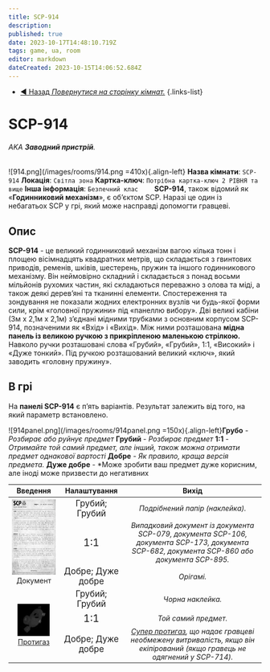 ```yaml
---
title: SCP-914
description: 
published: true
date: 2023-10-17T14:48:10.719Z
tags: game, ua, room
editor: markdown
dateCreated: 2023-10-15T14:06:52.684Z
---
```


- [:arrow_backward: Назад *Повернутися на сторінку кімнат.*](/uk/game/rooms)
{.links-list}
# SCP-914
###### AKA **Заводний пристрій**.
![914.png](/images/rooms/914.png =410x){.align-left} **Назва кімнати**: `SCP-914`
**Локація**: `Світла зона`
**Картка-ключ**: `Потрібна картка-ключ 2 РІВНЯ та вище`
**Інша інформація**: `Безпечний клас`
⠀
⠀
**SCP-914**, також відомий як «**Годинниковий механізм**», є об’єктом SCP. Наразі це один із небагатьох SCP у грі, який може насправді допомогти гравцеві.
## Опис
**SCP-914** - це великий годинниковий механізм вагою кілька тонн і площею вісімнадцять квадратних метрів, що складається з гвинтових приводів, ременів, шківів, шестерень, пружин та іншого годинникового механізму. Він неймовірно складний і складається з понад восьми мільйонів рухомих частин, які складаються переважно з олова та міді, а також деякі дерев’яні та тканинні елементи. Спостереження та зондування не показали жодних електронних вузлів чи будь-якої форми сили, крім «головної пружини» під «панеллю вибору». Дві великі кабіни (3м х 2,1м х 2,1м) з’єднані мідними трубками з основним корпусом SCP-914, позначеними як «Вхід» і «Вихід». Між ними розташована **мідна панель із великою ручкою з прикріпленою маленькою стрілкою.** Навколо ручки розташовані слова «Грубий», «Грубий», 1:1, «Високий» і «Дуже тонкий». Під ручкою розташований великий «ключ», який заводить «головну пружину».
## В грі
На **панелі SCP-914** є п’ять варіантів. Результат залежить від того, на який параметр встановлено.

![914panel.png](/images/rooms/914panel.png =150x){.align-left}**Грубо** - *Розбирає або руйнує предмет*
**Грубий** - *Розбирає предмет*
**1:1** - *Отримайте той самий предмет, але інший, також можна отримати предмет однакової вартості*
**Добре** - *Як правило, краща версія предмета.*
**Дуже добре** - *Може зробити ваш предмет дуже корисним, але іноді може призвести до негативних 
<table>
    <thead>
        <tr>
            <th>Введення</th>
            <th>Налаштування</th>
          <th>Вихід</th>
        </tr>
    </thead>
    <tbody>
        <tr>
            <td rowspan=3 align="center"><img src="/images/items/docscpclasses.png" widht="150" height="150" />Документ</td>
          <td align="center"><big>Грубий; Грубий</big></td>
          <td align="center"><i>Подрібнений папір (наклейка).</i></td>
        </tr>
				<tr>
          <td align="center"><big><big>1:1</big></big></td>
            <td align="center"><i>Випадковий документ із документа SCP-079, документа SCP-106, документа SCP-173, документа SCP-682, документа SCP-860 або документа SCP-895.</i></td>
      	</tr>
				<tr>
          <td align="center"><big>Добре; Дуже добре</big></td>
          <td align="center"><i>Орігамі.</i></td>				
      	</tr>
        <tr>
            <td rowspan=3 align="center"><img src="/images/items/invgasmask.png"/><a href="https://wiki.scpcbm.com/uk/game/items/gas-mask">Протигаз</a></td>
          <td align="center"><big>Грубий; Грубий</big></td>
          <td align="center"><i>Чорна наклейка.</i></td>
        </tr>
				<tr>
          <td align="center"><big><big>1:1</big></big></td>
            <td align="center"><i>Той самий предмет.</i></td>
      	</tr>
				<tr>
          <td align="center"><big>Добре; Дуже добре</big></td>
          <td align="center"><i><a href="https://wiki.scpcbm.com/en/game/items/gas-mask#super-gas-mask">Супер протигаз</a>, що надає гравцеві необмежену витривалість, якщо він екіпірований (якщо гравець не одягнений у SCP-714).</i></td>				
      	</tr>
    </tbody>
</table>